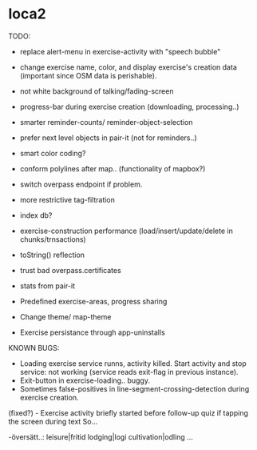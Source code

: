# loca2

TODO:

- replace alert-menu in exercise-activity with "speech bubble"
- change exercise name, color, and display exercise's creation data (important since OSM data is perishable).
- not white background of talking/fading-screen
- progress-bar during exercise creation (downloading, processing..)
- smarter reminder-counts/ reminder-object-selection
- prefer next level objects in pair-it (not for reminders..)
- smart color coding?
- conform polylines after map.. (functionality of mapbox?)

- switch overpass endpoint if problem.
- more restrictive tag-filtration

- index db?
- exercise-construction performance (load/insert/update/delete in chunks/trnsactions)
- toString() reflection
- trust bad overpass.certificates
- stats from pair-it

- Predefined exercise-areas, progress sharing
- Change theme/ map-theme
- Exercise persistance through app-uninstalls


KNOWN BUGS:
- Loading exercise service runns, activity killed. Start activity and stop service: not working
 (service reads exit-flag in previous instance).
- Exit-button in exercise-loading.. buggy.
- Sometimes false-positives in line-segment-crossing-detection during exercise creation.

(fixed?) - Exercise activity briefly started before follow-up quiz if tapping the screen during text So...




-översätt..:
leisure|fritid
lodging|logi
cultivation|odling
...
